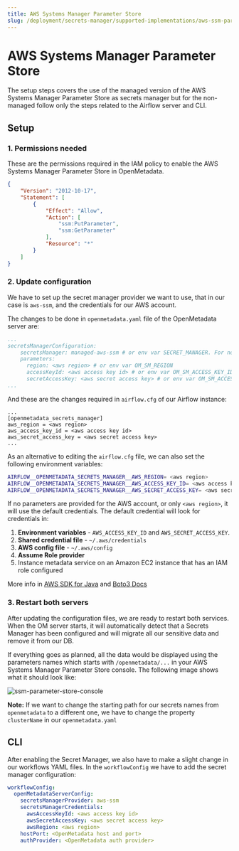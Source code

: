 ```yaml
---
title: AWS Systems Manager Parameter Store
slug: /deployment/secrets-manager/supported-implementations/aws-ssm-parameter-store
---
```


# AWS Systems Manager Parameter Store

The setup steps covers the use of the managed version of the AWS Systems Manager Parameter Store as secrets manager but
for the non-managed follow only the steps related to the Airflow server and CLI.

## Setup

### 1. Permissions needed

These are the permissions required in the IAM policy to enable the AWS Systems Manager Parameter Store in OpenMetadata.

```json
{
    "Version": "2012-10-17",
    "Statement": [
        {
            "Effect": "Allow",
            "Action": [
                "ssm:PutParameter",
                "ssm:GetParameter"
            ],
            "Resource": "*"
        }
    ]
}
```

### 2. Update configuration

We have to set up the secret manager provider we want to use, that in our case is `aws-ssm`, and the credentials for our 
AWS account.

The changes to be done in `openmetadata.yaml` file of the OpenMetadata server are:

```yaml
...
secretsManagerConfiguration:
    secretsManager: managed-aws-ssm # or env var SECRET_MANAGER. For non-managed use 'aws-ssm'.
    parameters:
      region: <aws region> # or env var OM_SM_REGION
      accessKeyId: <aws access key id> # or env var OM_SM_ACCESS_KEY_ID
      secretAccessKey: <aws secret access key> # or env var OM_SM_ACCESS_KEY
...
```

And these are the changes required in `airflow.cfg` of our Airflow instance:

```properties
...
[openmetadata_secrets_manager]
aws_region = <aws region>
aws_access_key_id = <aws access key id>
aws_secret_access_key = <aws secret access key>
...
```

As an alternative to editing the `airflow.cfg` file, we can also set the following environment variables:

```bash
AIRFLOW__OPENMETADATA_SECRETS_MANAGER__AWS_REGION= <aws region>
AIRFLOW__OPENMETADATA_SECRETS_MANAGER__AWS_ACCESS_KEY_ID= <aws access key id>
AIRFLOW__OPENMETADATA_SECRETS_MANAGER__AWS_SECRET_ACCESS_KEY= <aws secret access key>
```

If no parameters are provided for the AWS account, or only `<aws region>`, it will use the default credentials. The 
default credential will look for credentials in:

1. **Environment variables** - `AWS_ACCESS_KEY_ID` and `AWS_SECRET_ACCESS_KEY`.
2. **Shared credential file** - `~/.aws/credentials`
3. **AWS config file** - `~/.aws/config`
4. **Assume Role provider**
5. Instance metadata service on an Amazon EC2 instance that has an IAM role configured

More info in [AWS SDK for Java](https://docs.aws.amazon.com/sdk-for-java/v1/developer-guide/credentials.html) and 
[Boto3 Docs](https://boto3.amazonaws.com/v1/documentation/api/latest/guide/credentials.html)

### 3. Restart both servers

After updating the configuration files, we are ready to restart both services. When the OM server starts, it will 
automatically detect that a Secrets Manager has been configured and will migrate all our sensitive data and remove it 
from our DB.

If everything goes as planned, all the data would be displayed using the parameters names which starts with 
`/openmetadata/...` in your AWS Systems Manager Parameter Store console. The following image shows what it should look 
like:

<p/>
<Image src="/images/deployment/secrets-manager/supported-implementations/aws-ssm-parameter-store/ssm-parameter-store-console.webp" alt="ssm-parameter-store-console"/>
<p/>

**Note:** If we want to change the starting path for our secrets names from `openmetadata` to a different one, we have 
to change the property `clusterName` in our `openmetadata.yaml`

## CLI

After enabling the Secret Manager, we also have to make a slight change in our workflows YAML files. In the 
`workflowConfig` we have to add the secret manager configuration:

```yaml
workflowConfig:
  openMetadataServerConfig:
    secretsManagerProvider: aws-ssm
    secretsManagerCredentials:
      awsAccessKeyId: <aws access key id>
      awsSecretAccessKey: <aws secret access key>
      awsRegion: <aws region>
    hostPort: <OpenMetadata host and port>
    authProvider: <OpenMetadata auth provider>
```